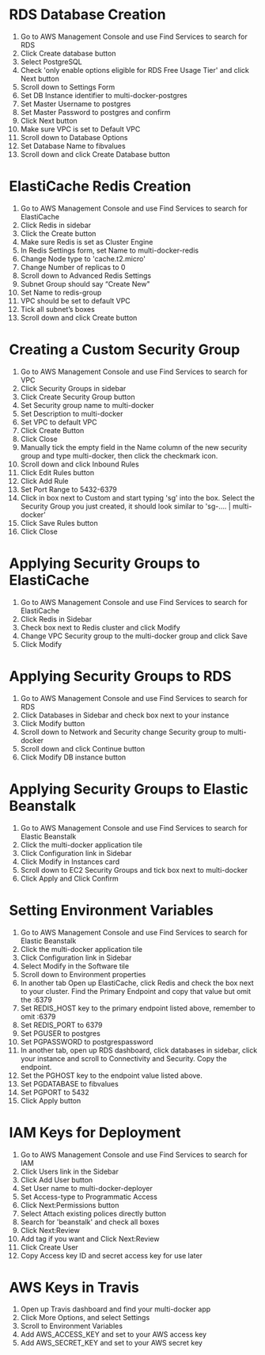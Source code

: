 # RDS Database Creation

1. Go to AWS Management Console and use Find Services to search for RDS
1. Click Create database button
1. Select PostgreSQL
1. Check 'only enable options eligible for RDS Free Usage Tier' and click Next button
1. Scroll down to Settings Form
1. Set DB Instance identifier to multi-docker-postgres
1. Set Master Username to postgres
1. Set Master Password to postgres and confirm
1. Click Next button
1. Make sure VPC is set to Default VPC
1. Scroll down to Database Options
1. Set Database Name to fibvalues
1. Scroll down and click Create Database button

# ElastiCache Redis Creation

1. Go to AWS Management Console and use Find Services to search for ElastiCache
1. Click Redis in sidebar
1. Click the Create button
1. Make sure Redis is set as Cluster Engine
1. In Redis Settings form, set Name to multi-docker-redis
1. Change Node type to 'cache.t2.micro'
1. Change Number of replicas to 0
1. Scroll down to Advanced Redis Settings
1. Subnet Group should say “Create New"
1. Set Name to redis-group
1. VPC should be set to default VPC
1. Tick all subnet’s boxes
1. Scroll down and click Create button

# Creating a Custom Security Group

1. Go to AWS Management Console and use Find Services to search for VPC
1. Click Security Groups in sidebar
1. Click Create Security Group button
1. Set Security group name to multi-docker
1. Set Description to multi-docker
1. Set VPC to default VPC
1. Click Create Button
1. Click Close
1. Manually tick the empty field in the Name column of the new security group and type multi-docker, then click the checkmark icon.
1. Scroll down and click Inbound Rules
1. Click Edit Rules button
1. Click Add Rule
1. Set Port Range to 5432-6379
1. Click in box next to Custom and start typing 'sg' into the box. Select the Security Group you just created, it should look similar to 'sg-…. | multi-docker’
1. Click Save Rules button
1. Click Close

# Applying Security Groups to ElastiCache

1. Go to AWS Management Console and use Find Services to search for ElastiCache
1. Click Redis in Sidebar
1. Check box next to Redis cluster and click Modify
1. Change VPC Security group to the multi-docker group and click Save
1. Click Modify

# Applying Security Groups to RDS

1. Go to AWS Management Console and use Find Services to search for RDS
1. Click Databases in Sidebar and check box next to your instance
1. Click Modify button
1. Scroll down to Network and Security change Security group to multi-docker
1. Scroll down and click Continue button
1. Click Modify DB instance button

# Applying Security Groups to Elastic Beanstalk

1. Go to AWS Management Console and use Find Services to search for Elastic Beanstalk
1. Click the multi-docker application tile
1. Click Configuration link in Sidebar
1. Click Modify in Instances card
1. Scroll down to EC2 Security Groups and tick box next to multi-docker
1. Click Apply and Click Confirm

# Setting Environment Variables

1. Go to AWS Management Console and use Find Services to search for Elastic Beanstalk
1. Click the multi-docker application tile
1. Click Configuration link in Sidebar
1. Select Modify in the Software tile
1. Scroll down to Environment properties
1. In another tab Open up ElastiCache, click Redis and check the box next to your cluster. Find the Primary Endpoint and copy that value but omit the :6379
1. Set REDIS_HOST key to the primary endpoint listed above, remember to omit :6379
1. Set REDIS_PORT to 6379
1. Set PGUSER to postgres
1. Set PGPASSWORD to postgrespassword
1. In another tab, open up RDS dashboard, click databases in sidebar, click your instance and scroll to Connectivity and Security. Copy the endpoint.
1. Set the PGHOST key to the endpoint value listed above.
1. Set PGDATABASE to fibvalues
1. Set PGPORT to 5432
1. Click Apply button

# IAM Keys for Deployment

1. Go to AWS Management Console and use Find Services to search for IAM
1. Click Users link in the Sidebar
1. Click Add User button
1. Set User name to multi-docker-deployer
1. Set Access-type to Programmatic Access
1. Click Next:Permissions button
1. Select Attach existing polices directly button
1. Search for 'beanstalk' and check all boxes
1. Click Next:Review
1. Add tag if you want and Click Next:Review
1. Click Create User
1. Copy Access key ID and secret access key for use later

# AWS Keys in Travis

1. Open up Travis dashboard and find your multi-docker app
1. Click More Options, and select Settings
1. Scroll to Environment Variables
1. Add AWS_ACCESS_KEY and set to your AWS access key
1. Add AWS_SECRET_KEY and set to your AWS secret key
